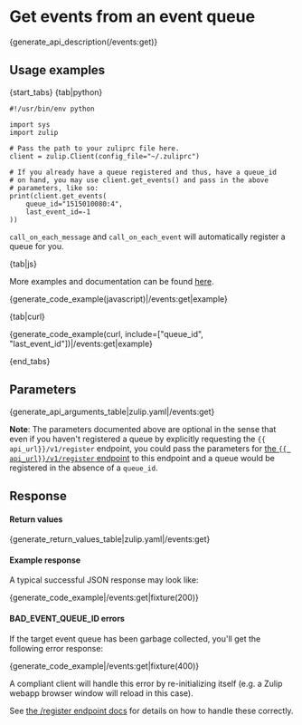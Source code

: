# Get events from an event queue

{generate_api_description(/events:get)}

## Usage examples

{start_tabs}
{tab|python}

```
#!/usr/bin/env python

import sys
import zulip

# Pass the path to your zuliprc file here.
client = zulip.Client(config_file="~/.zuliprc")

# If you already have a queue registered and thus, have a queue_id
# on hand, you may use client.get_events() and pass in the above
# parameters, like so:
print(client.get_events(
    queue_id="1515010080:4",
    last_event_id=-1
))
```

`call_on_each_message` and `call_on_each_event` will automatically register
a queue for you.

{tab|js}

More examples and documentation can be found [here](https://github.com/zulip/zulip-js).

{generate_code_example(javascript)|/events:get|example}

{tab|curl}

{generate_code_example(curl, include=["queue_id", "last_event_id"])|/events:get|example}

{end_tabs}

## Parameters

{generate_api_arguments_table|zulip.yaml|/events:get}

**Note**: The parameters documented above are optional in the sense that
even if you haven't registered a queue by explicitly requesting the
`{{ api_url}}/v1/register` endpoint, you could pass the parameters for
[the `{{ api_url}}/v1/register` endpoint](/api/register-queue) to this
endpoint and a queue would be registered in the absence of a `queue_id`.

## Response

#### Return values

{generate_return_values_table|zulip.yaml|/events:get}

#### Example response

A typical successful JSON response may look like:

{generate_code_example|/events:get|fixture(200)}

#### BAD_EVENT_QUEUE_ID errors

If the target event queue has been garbage collected, you'll get the
following error response:

{generate_code_example|/events:get|fixture(400)}

A compliant client will handle this error by re-initializing itself
(e.g. a Zulip webapp browser window will reload in this case).

See [the /register endpoint docs](/api/register-queue) for details on how to
handle these correctly.
